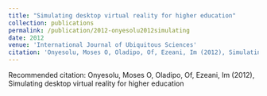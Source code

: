 ```yaml
---
title: "Simulating desktop virtual reality for higher education"
collection: publications
permalink: /publication/2012-onyesolu2012simulating
date: 2012
venue: 'International Journal of Ubiquitous Sciences'
citation: 'Onyesolu, Moses O, Oladipo, Of, Ezeani, Im (2012), Simulating desktop virtual reality for higher education'
---
```

Recommended citation: Onyesolu, Moses O, Oladipo, Of, Ezeani, Im (2012), Simulating desktop virtual reality for higher education
